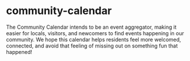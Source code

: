 # community-calendar
The Community Calendar intends to be an event aggregator, making it easier for locals, visitors, and newcomers to find events happening in our community. We hope this calendar helps residents feel more welcomed, connected, and avoid that feeling of missing out on something fun that happened!
